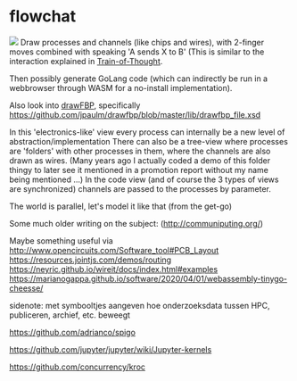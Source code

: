 # flowchat
![](https://repository-images.githubusercontent.com/150806953/3b199200-bc4c-11eb-91a4-f3674a3e1509)
Draw processes and channels (like chips and wires), with 2-finger moves combined with speaking 'A sends X to B'
(This is similar to the interaction explained in [Train-of-Thought](https://github.com/steltenpower/Train-Of-Thought).

Then possibly generate GoLang code (which can indirectly be run in a webbrowser through WASM for a no-install implementation).

Also look into [drawFBP](https://github.com/jpaulm/drawfbp), specifically https://github.com/jpaulm/drawfbp/blob/master/lib/drawfbp_file.xsd

In this 'electronics-like' view every process can internally be a new level of abstraction/implementation
There can also be a tree-view where processes are 'folders' with other processes in them, where the channels are also drawn as wires.
(Many years ago I actually coded a demo of this folder thingy to later see it mentioned in a promotion report without my name being mentioned ...)
In the code view (and of course the 3 types of views are synchronized) channels are passed to the processes by parameter.

The world is parallel, let's model it like that (from the get-go)

Some much older writing on the subject: (http://communiputing.org/)

Maybe something useful via http://www.opencircuits.com/Software_tool#PCB_Layout
https://resources.jointjs.com/demos/routing
https://neyric.github.io/wireit/docs/index.html#examples
https://marianogappa.github.io/software/2020/04/01/webassembly-tinygo-cheesse/

sidenote: met symbooltjes aangeven hoe onderzoeksdata tussen HPC, publiceren, archief, etc. beweegt

https://github.com/adrianco/spigo

https://github.com/jupyter/jupyter/wiki/Jupyter-kernels

https://github.com/concurrency/kroc
